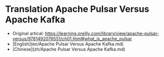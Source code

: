 # Translation Apache Pulsar Versus Apache Kafka
- Original artical: https://learning.oreilly.com/library/view/apache-pulsar-versus/9781492076551/ch01.html#what_is_apache_pulsar 
- [English](en/Apache Pulsar Versus Apache Kafka.md)
- [Chinese](zh/Apache Pulsar Versus Apache Kafka.md)

